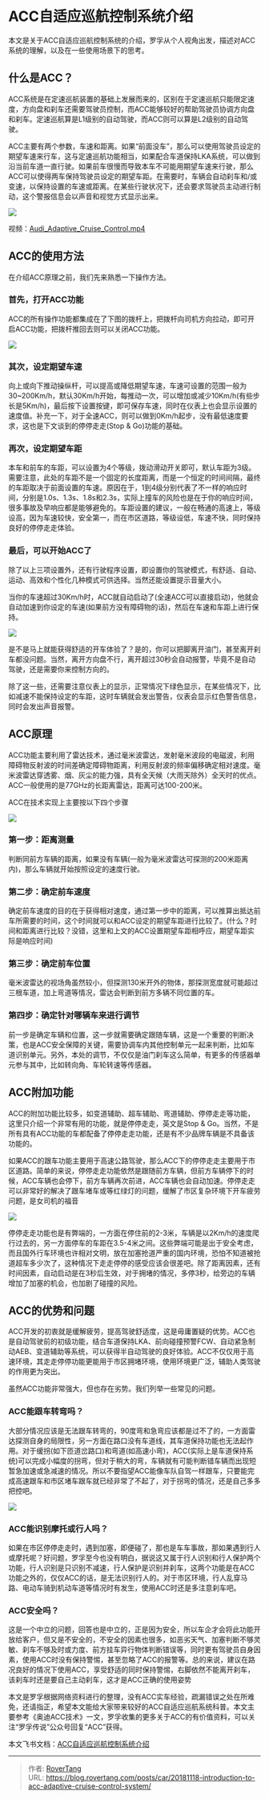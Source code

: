 # ACC自适应巡航控制系统介绍


本文是关于ACC自适应巡航控制系统的介绍，罗孚从个人视角出发，描述对ACC系统的理解，以及在一些使用场景下的思考。

## 什么是ACC？

ACC系统是在定速巡航装置的基础上发展而来的，区别在于定速巡航只能限定速度，方向盘和刹车还需要驾驶员控制，而ACC能够较好的帮助驾驶员协调方向盘和刹车。定速巡航算是L1级别的自动驾驶，而ACC则可以算是L2级别的自动驾驶。

ACC主要有两个参数，车速和距离。如果“前面没车”，那么可以使用驾驶员设定的期望车速来行车，这与定速巡航功能相当，如果配合车道保持LKA系统，可以做到沿当前车道一直行驶。如果前车很慢而导致本车不可能用期望车速来行驶，那么ACC可以使得两车保持驾驶员设定的期望车距。在需要时，车辆会自动刹车和/或变速，以保持设置的车速或距离。在某些行驶状况下，还会要求驾驶员主动进行制动，这个警报信息会以声音和视觉方式显示出来。

![](assets/boxcnc5oqcq8HSxLYhrgLqubTMZ.png)

视频：[Audi_Adaptive_Cruise_Control.mp4](assets/boxcnD2797jIFEY8edUWAQ9buoc_Audi_Adaptive_Cruise_Control.mp4)

## ACC的使用方法

在介绍ACC原理之前，我们先来熟悉一下操作方法。

### 首先，打开ACC功能

ACC的所有操作功能都集成在了下图的拨杆上，把拨杆向司机方向拉动，即可开启ACC功能，把拨杆推回去则可以关闭ACC功能。

![](assets/boxcnS9iK8zLQ8BtpR4l2miZXqs.png)

### 其次，设定期望车速

向上或向下推动操纵杆，可以提高或降低期望车速，车速可设置的范围一般为30~200Km/h，默认30Km/h开始，每推动一次，可以增加或减少10Km/h(有些步长是5Km/h)，最后按下设置按键，即可保存车速，同时在仪表上也会显示设置的速度值。补充一下，对于全速ACC，则可以做到0Km/h起步，没有最低速度要求，这也是下文谈到的停停走走(Stop &amp; Go)功能的基础。

### 再次，设定期望车距

本车和前车的车距，可以设置为4个等级，拨动滑动开关即可，默认车距为3级。需要注意，此处的车距不是一个固定的长度距离，而是一个恒定的时间间隔，最终的车距取决于前面设置的车速。原因在于，1到4级分别代表了不一样的响应时间，分别是1.0s、1.3s、1.8s和2.3s，实际上撞车的风险也是在于你的响应时间，很多事故及早响应都是能够避免的。车距设置的建议，一般在畅通的高速上，等级设高，因为车速较快，安全第一，而在市区道路，等级设低，车速不快，同时保持良好的停停走走体验。

### 最后，可以开始ACC了

除了以上三项设置外，还有行驶程序设置，即设置你的驾驶模式，有舒适、自动、运动、高效和个性化几种模式可供选择。当然还能设置提示音量大小。

当你的车速超过30Km/h时，ACC就自动启动了(全速ACC可以直接启动)，他就会自动加速到你设定的车速(如果前方没有障碍物的话)，然后在车速和车距上进行保持。

![](assets/boxcn0XdOIH8hWmUb1QLToWbE0b.png)

是不是马上就能获得舒适的开车体验了？是的，你可以把脚离开油门，甚至离开刹车都没问题。当然，离开方向盘不行，离开超过30秒会自动报警，毕竟不是自动驾驶，还是需要你来控制方向的。

除了这一些，还需要注意仪表上的显示，正常情况下绿色显示，在某些情况下，比如减速不能保持设定的车距，这时车辆就会发出警告，仪表会显示红色警告信息，同时会发出声音报警。

## ACC原理

ACC功能主要利用了雷达技术，通过毫米波雷达，发射毫米波段的电磁波，利用障碍物反射波的时间差确定障碍物距离，利用反射波的频率偏移确定相对速度。毫米波雷达穿透雾、烟、灰尘的能力强，具有全天候（大雨天除外）全天时的优点。ACC一般使用的是77GHz的长距离雷达，距离可达100-200米。

ACC在技术实现上主要按以下四个步骤

![](assets/boxcnz2QTFsSbHFxbHa34LyKRke.png)

### 第一步：距离测量

判断同前方车辆的距离，如果没有车辆(一般为毫米波雷达可探测的200米距离内)，那么车辆就开始按照设定的速度行驶。

### 第二步：确定前车速度

确定前车速度的目的在于获得相对速度，通过第一步中的距离，可以推算出抵达前车所需要的时间，这个时间就可以和ACC设定的期望车距进行比较了。(什么？时间和距离进行比较？没错，这里和上文的ACC设置期望车距相呼应，期望车距实际是响应时间)

### 第三步：确定前车位置

毫米波雷达的视场角虽然较小，但探测130米开外的物体，那探测宽度就可能超过三根车道，加上弯道等情况，雷达会判断到前方多辆不同位置的车。

### 第四步：确定针对哪辆车来进行调节

前一步是确定车辆和位置，这一步就需要确定跟随车辆，这是一个重要的判断决策，也是ACC安全保障的关键，需要协调车内其他控制单元一起来判断，比如车道识别单元。另外，本处的调节，不仅仅是油门刹车这么简单，有更多的传感器单元参与其中，比如转向角、车轮转速等传感器。

## ACC附加功能

ACC的附加功能比较多，如变道辅助、超车辅助、弯道辅助、停停走走等功能，这里只介绍一个非常有用的功能，就是停停走走，英文是Stop &amp; Go。当然，不是所有具有ACC功能的车都配备了停停走走功能，还是有不少品牌车辆是不具备该功能的。

如果ACC的跟车功能主要用于高速公路驾驶，那么ACC下的停停走走主要用于市区道路。简单的来说，停停走走功能依然是跟随前方车辆，但前方车辆停下的时候，ACC车辆也会停下，前方车辆再次前进，ACC车辆也会自动加速。停停走走可以非常好的解决了跟车堵车或等红绿灯的问题，缓解了市区复杂环境下开车疲劳问题，是女司机的福音

![](assets/boxcnn1QfhduwSb89RtgiDayFyd.png)

停停走走功能也是有弊端的，一方面在停住前的2-3米，车辆是以2Km/h的速度爬行过去的，另一方面停车的车距在3.5-4米之间。这些弊端可能是出于安全考虑，而且国外行车环境也许相对文明，放在加塞抢道严重的国内环境，恐怕不知道被抢道超车多少次了，这种情况下走走停停的感受应该会很差吧。除了距离因素，还有时间因素，自动启动是在3秒后生效，对于拥堵的情况，多停3秒，给旁边的车辆增加了加塞的机会，也加剧了碰撞的风险。

## ACC的优势和问题

ACC开发的初衷就是缓解疲劳，提高驾驶舒适度，这是毋庸置疑的优势。ACC也是自动驾驶前的初级功能，结合车道保持LKA、前向碰撞预警FCW、自动紧急制动AEB、变道辅助等系统，可以获得半自动驾驶的良好体验。ACC不仅仅用于高速环境，其走走停停功能更能用于市区拥堵环境，使用环境更广泛，辅助人类驾驶的作用更为突出。

虽然ACC功能非常强大，但也存在劣势。我们列举一些常见的问题。

### ACC能跟车转弯吗？

大部分情况应该是无法跟车转弯的，90度弯和急弯应该都是过不了的，一方面雷达探测自身的局限性，另一方面在路口没有车道线，其车道保持功能也无法起作用。对于缓拐(如下匝道岔路口)和弯道(如高速小弯)，ACC(实际上是车道保持系统)可以完成小幅度的拐弯，但对于稍大的弯，车辆就有可能判断错车辆而出现短暂急加速或急减速的情况。所以不要指望ACC能像车队自驾一样跟车，只要能完成高速跟车和市区堵车跟车就已经非常了不起了，对于拐弯的情况，还是自己多多把控吧。

![](assets/boxcnMr8xXtf2BMMiHbQ7b9H1Yc.png)

### ACC能识别摩托或行人吗？

如果在市区停停走走时，遇到加塞，即便碰了，那也是车车事故，那如果遇到行人或摩托呢？好问题，罗孚至今也没有明白，据说这又属于行人识别和行人保护两个功能，行人识别是只识别不减速，行人保护是识别并刹车，这两个功能是在ACC功能之外的，仅仅ACC的话，是无法识别行人的。对于市区环境，行人乱穿马路、电动车骑到机动车道等情况时有发生，使用ACC时还是多注意刹车吧。

### ACC安全吗？

这是一个中立的问题，回答也是中立的，正是因为安全，所以车企才会将此功能开放给客户，但又是不安全的，不安全的因素也很多，如恶劣天气、加塞判断不够灵敏、刹车不够及时或力度、前方挂车异行物体判断错误等，同时更有驾驶员自身因素，使用ACC时没有保持警惕，甚至忽略了ACC的报警等。总的来说，建议在路况良好的情况下使用ACC，享受舒适的同时保持警惕，右脚依然不能离开刹车，该刹车时还是要自己主动刹车，这才是ACC正确的使用姿势

本文是罗孚根据网络资料进行的整理，没有ACC实车经验，疏漏错误之处在所难免，还请指正，希望本文能给大家带来较好的ACC自适应巡航系统科普。本文主要参考《奥迪ACC技术》一文，罗孚收集的更多关于ACC的有价值资料，可以关注“罗孚传说”公众号回复“ACC”获得。

本文飞书文档：[ACC自适应巡航控制系统介绍](https://rovertang.feishu.cn/docx/doxcn5ahn95VjVbBMDHgmBc2FDc)


---

> 作者: [RoverTang](https://rovertang.com)  
> URL: https://blog.rovertang.com/posts/car/20181118-introduction-to-acc-adaptive-cruise-control-system/  


